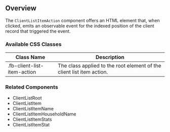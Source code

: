## Overview

The `ClientListItemAction` component offers an HTML element that, when clicked, emits an observable event for the indexed position of the client record that triggered the event.

 ### Available CSS Classes


| Class Name | Description |
| ---------- | ----------- |
| .fb-client-list-item-action | The class applied to the root element of the client list item action. |


### Related Components

- ClientListRoot
- ClientListItem
- ClientListItemName
- ClientListItemHouseholdName
- ClientListItemStats
- ClientListItemStat